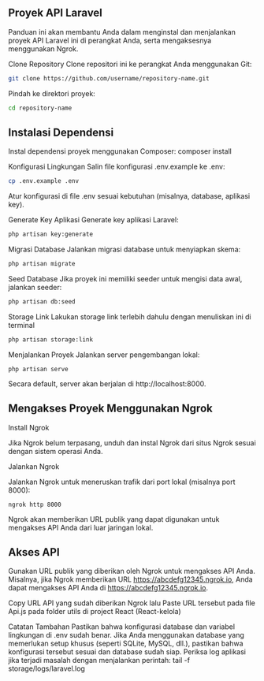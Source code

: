 ## Proyek API Laravel
Panduan ini akan membantu Anda dalam menginstal dan menjalankan proyek API Laravel ini di perangkat Anda, serta mengaksesnya menggunakan Ngrok.

Clone Repository
Clone repositori ini ke perangkat Anda menggunakan Git: 
```bash
git clone https://github.com/username/repository-name.git
```

Pindah ke direktori proyek: 

```bash
cd repository-name
```

## Instalasi Dependensi
Instal dependensi proyek menggunakan Composer: composer install

Konfigurasi Lingkungan
Salin file konfigurasi .env.example ke .env: 

```bash
cp .env.example .env
```

Atur konfigurasi di file .env sesuai kebutuhan (misalnya, database, aplikasi key).

Generate Key Aplikasi
Generate key aplikasi Laravel: 

```bash
php artisan key:generate
```

Migrasi Database
Jalankan migrasi database untuk menyiapkan skema: 

```bash
php artisan migrate
```
Seed Database
Jika proyek ini memiliki seeder untuk mengisi data awal, jalankan seeder: 
```bash
php artisan db:seed
```

Storage Link
Lakukan storage link terlebih dahulu dengan menuliskan ini di terminal
```bash
php artisan storage:link
```

Menjalankan Proyek
Jalankan server pengembangan lokal: 
```
php artisan serve
```
Secara default, server akan berjalan di http://localhost:8000.

## Mengakses Proyek Menggunakan Ngrok
Install Ngrok

Jika Ngrok belum terpasang, unduh dan instal Ngrok dari situs Ngrok sesuai dengan sistem operasi Anda.

Jalankan Ngrok

Jalankan Ngrok untuk meneruskan trafik dari port lokal (misalnya port 8000): 
```
ngrok http 8000
```
Ngrok akan memberikan URL publik yang dapat digunakan untuk mengakses API Anda dari luar jaringan lokal.

## Akses API

Gunakan URL publik yang diberikan oleh Ngrok untuk mengakses API Anda. Misalnya, jika Ngrok memberikan URL https://abcdefg12345.ngrok.io, Anda dapat mengakses API Anda di https://abcdefg12345.ngrok.io. 

Copy URL API yang sudah diberikan Ngrok lalu Paste URL tersebut pada file Api.js pada folder utils di project React (React-kelola)

Catatan Tambahan
Pastikan bahwa konfigurasi database dan variabel lingkungan di .env sudah benar.
Jika Anda menggunakan database yang memerlukan setup khusus (seperti SQLite, MySQL, dll.), pastikan bahwa konfigurasi tersebut sesuai dan database sudah siap.
Periksa log aplikasi jika terjadi masalah dengan menjalankan perintah: tail -f storage/logs/laravel.log
